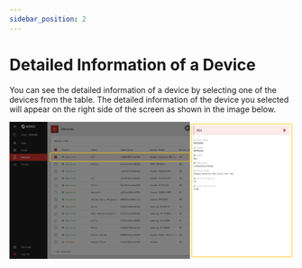 ```yaml
---
sidebar_position: 2
---
```


# Detailed Information of a Device

You can see the detailed information of a device by selecting one of the devices from the table. The detailed information of the device you selected will appear on the right side of the screen as shown in the image below.

![](/img/screenshots/website-application-usage/devices/detailed-information-of-a-device/detailed-information-of-a-device-1.png)